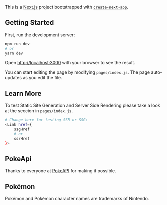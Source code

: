 This is a [Next.js](https://nextjs.org/) project bootstrapped with [`create-next-app`](https://github.com/vercel/next.js/tree/canary/packages/create-next-app).

## Getting Started

First, run the development server:

```bash
npm run dev
# or
yarn dev
```

Open [http://localhost:3000](http://localhost:3000) with your browser to see the result.

You can start editing the page by modifying `pages/index.js`. The page auto-updates as you edit the file.

## Learn More

To test Static Site Generation and Server Side Rendering please take a look at the seccion in `pages/index.js`.

```bash
# Change here for testing SSR or SSG:
<Link href={
    ssgHref
    # or
    ssrHref
}>
```

## PokeApi

Thanks to everyone at [PokeAPI](https://pokeapi.co/) for making it possible.

## Pokémon

Pokémon and Pokémon character names are trademarks of Nintendo.
